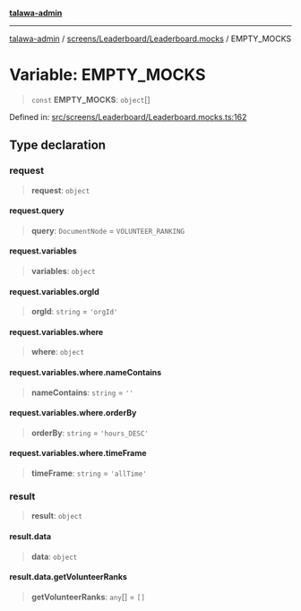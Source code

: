 [**talawa-admin**](../../../../README.md)

***

[talawa-admin](../../../../modules.md) / [screens/Leaderboard/Leaderboard.mocks](../README.md) / EMPTY\_MOCKS

# Variable: EMPTY\_MOCKS

> `const` **EMPTY\_MOCKS**: `object`[]

Defined in: [src/screens/Leaderboard/Leaderboard.mocks.ts:162](https://github.com/bint-Eve/talawa-admin/blob/e05e1a03180dbbfc7ba850102958ea6b6cd4b01e/src/screens/Leaderboard/Leaderboard.mocks.ts#L162)

## Type declaration

### request

> **request**: `object`

#### request.query

> **query**: `DocumentNode` = `VOLUNTEER_RANKING`

#### request.variables

> **variables**: `object`

#### request.variables.orgId

> **orgId**: `string` = `'orgId'`

#### request.variables.where

> **where**: `object`

#### request.variables.where.nameContains

> **nameContains**: `string` = `''`

#### request.variables.where.orderBy

> **orderBy**: `string` = `'hours_DESC'`

#### request.variables.where.timeFrame

> **timeFrame**: `string` = `'allTime'`

### result

> **result**: `object`

#### result.data

> **data**: `object`

#### result.data.getVolunteerRanks

> **getVolunteerRanks**: `any`[] = `[]`
